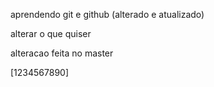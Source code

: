 aprendendo git e github
(alterado e atualizado)

alterar o que quiser

alteracao feita no master

[1234567890]


